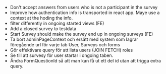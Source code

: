 * Don't accept answers from users who is not a participant in the survey
* Improve how authentication info is transported in react app. Maye use a context at the hoding the info.
* filter differently in ongoing started views (FE)
* Add a closed survey to testdata
* Start Survey should make the survey end up in ongoing surveys (FE)
* Ta bort adminPageContext och ersätt med system som lagrar föregående url för varje tab User, Surveys och forms
* Gör effektivare query för att lista users (JOIN FETCH) roles
* Se till att survesy för user startar i ongoing taben.
* Ändra FormQuestionId så att man kan få ut ett del id utan att trigga extra query.